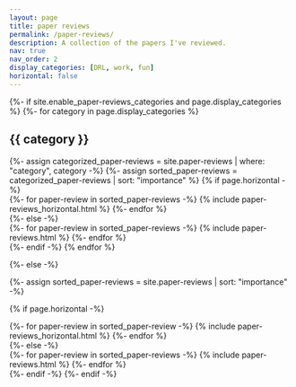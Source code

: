 ```yaml
---
layout: page
title: paper reviews
permalink: /paper-reviews/
description: A collection of the papers I've reviewed.
nav: true
nav_order: 2
display_categories: [DRL, work, fun]
horizontal: false
---
```


<!-- pages/projects.md -->
<div class="paper-reviews">
{%- if site.enable_paper-reviews_categories and page.display_categories %}
  <!-- Display categorized projects -->
  {%- for category in page.display_categories %}
  <h2 class="category">{{ category }}</h2>
  {%- assign categorized_paper-reviews = site.paper-reviews | where: "category", category -%}
  {%- assign sorted_paper-reviews = categorized_paper-reviews | sort: "importance" %}
  <!-- Generate cards for each project -->
  {% if page.horizontal -%}
  <div class="container">
    <div class="row row-cols-2">
    {%- for paper-review in sorted_paper-reviews -%}
      {% include paper-reviews_horizontal.html %}
    {%- endfor %}
    </div>
  </div>
  {%- else -%}
  <div class="grid">
    {%- for paper-review in sorted_paper-reviews -%}
      {% include paper-reviews.html %}
    {%- endfor %}
  </div>
  {%- endif -%}
  {% endfor %}

{%- else -%}
<!-- Display projects without categories -->
  {%- assign sorted_paper-reviews = site.paper-reviews | sort: "importance" -%}
  <!-- Generate cards for each project -->
  {% if page.horizontal -%}
  <div class="container">
    <div class="row row-cols-2">
    {%- for paper-review in sorted_paper-review -%}
      {% include paper-reviews_horizontal.html %}
    {%- endfor %}
    </div>
  </div>
  {%- else -%}
  <div class="grid">
    {%- for paper-review in sorted_paper-reviews -%}
      {% include paper-reviews.html %}
    {%- endfor %}
  </div>
  {%- endif -%}
{%- endif -%}
</div>

